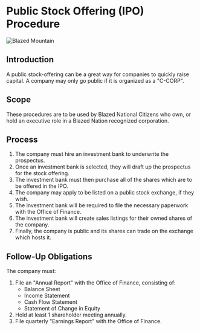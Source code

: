 # Public Stock Offering (IPO) Procedure

![Blazed Mountain](https://blazed.sirv.com/logo/Wallpaper-Beaker.png?w=500&h=500 "Beaker")

## Introduction
A public stock-offering can be a great way for companies to quickly raise capital. A company may only go public if it is organized as a "C-CORP".

## Scope
These procedures are to be used by Blazed National Citizens who own, or hold an executive role in a Blazed Nation recognized corporation.

## Process
1. The company must hire an investment bank to underwrite the prospectus.
2. Once an investment bank is selected, they will draft up the prospectus for the stock offering.
3. The investment bank must then purchase all of the shares which are to be offered in the IPO.
4. The company may apply to be listed on a public stock exchange, if they wish.
5. The investment bank will be required to file the necessary paperwork with the Office of Finance.
6. The investment bank will create sales listings for their owned shares of the company.
7. Finally, the company is public and its shares can trade on the exchange which hosts it.

## Follow-Up Obligations
The company must:
1. File an "Annual Report" with the Office of Finance, consisting of:
    * Balance Sheet
    * Income Statement
    * Cash Flow Statement
    * Statement of Change in Equity
2. Hold at least 1 shareholder meeting annually.
3. File quarterly "Earnings Report" with the Office of Finance.
   



